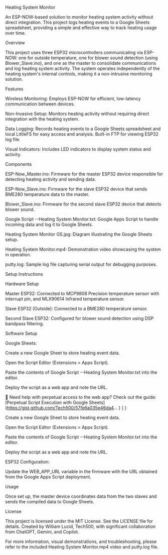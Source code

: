 Heating System Monitor

An ESP-NOW-based solution to monitor heating system activity without direct integration. This project logs heating events to a Google Sheets spreadsheet, providing a simple and effective way to track heating usage over time.

Overview

This project uses three ESP32 microcontrollers communicating via ESP-NOW: one for outside temperature, one for blower sound detection (using Blower_Slave.ino), and one as the master to consolidate communications and log heating system activity.
The system operates independently of the heating system's internal controls, making it a non-intrusive monitoring solution.

Features

Wireless Monitoring: Employs ESP-NOW for efficient, low-latency communication between devices.

Non-Invasive Setup: Monitors heating activity without requiring direct integration with the heating system.

Data Logging: Records heating events to a Google Sheets spreadsheet and local LittleFS for easy access and analysis. Built-in FTP for viewing ESP32 log file.

Visual Indicators: Includes LED indicators to display system status and activity.

Components

ESP-Now_Master.ino: Firmware for the master ESP32 device responsible for detecting heating activity and sending data.

ESP-Now_Slave.ino: Firmware for the slave ESP32 device that sends BME280 temperature data to the master.

Blower_Slave.ino: Firmware for the second slave ESP32 device that detects blower sound.

Google Script --Heating System Monitor.txt: Google Apps Script to handle incoming data and log it to Google Sheets.

Heating System Monitor GS.jpg: Diagram illustrating the Google Sheets setup.

Heating System Monitor.mp4: Demonstration video showcasing the system in operation.

putty.log: Sample log file capturing serial output for debugging purposes.

Setup Instructions

Hardware Setup

Master ESP32: Connected to MCP9808 Precision temperature sensor with interrupt pin, and MLX90614 Infrared temperature sensor.

Slave ESP32 (Outside): Connected to a BME280 temperature sensor.

Second Slave ESP32: Configured for blower sound detection using DSP bandpass filtering.

Software Setup

Google Sheets:

Create a new Google Sheet to store heating event data.

Open the Script Editor (Extensions > Apps Script).

Paste the contents of Google Script --Heating System Monitor.txt into the editor.

Deploy the script as a web app and note the URL.

📘 Need help with perpetual access to the web app? Check out the guide: [Perpetual Script Execution with Google Sheets](https://gist.github.com/Tech500/57fe6a035e46da4...
}
]
}

Create a new Google Sheet to store heating event data.

Open the Script Editor (Extensions > Apps Script).

Paste the contents of Google Script --Heating System Monitor.txt into the editor.

Deploy the script as a web app and note the URL.

ESP32 Configuration:

Update the WEB_APP_URL variable in the firmware with the URL obtained from the Google Apps Script deployment.

Usage

Once set up, the master device coordinates data from the two slaves and sends the compiled data to Google Sheets.

License

This project is licensed under the MIT License. See the LICENSE file for details. Created by William Lucid, Tech500, with significant collaboration from ChatGPT, Gemini, and Copilot.

For more information, visual demonstrations, and troubleshooting, please refer to the included Heating System Monitor.mp4 video and putty.log file.

